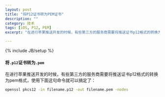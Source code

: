 ```yaml
---
layout: post
title: "将P12证书转为PEM证书"
description: ""
category: 技术
tags: [iOS, P12, PEM]
excerpt: "在进行苹果推送开发的时候，有些第三方的服务商需要将推送证书p12格式的转换为pem格式，使用下面这句命令就可以搞定了："

---
```

{% include JB/setup %}

#### 将`.p12`证书转为`.pem`

在进行苹果推送开发的时候，有些第三方的服务商需要将推送证书p12格式的转换为pem格式，使用下面这句命令就可以搞定了：

```sh
openssl pkcs12 -in filename.p12 -out filename.pem -nodes
```
